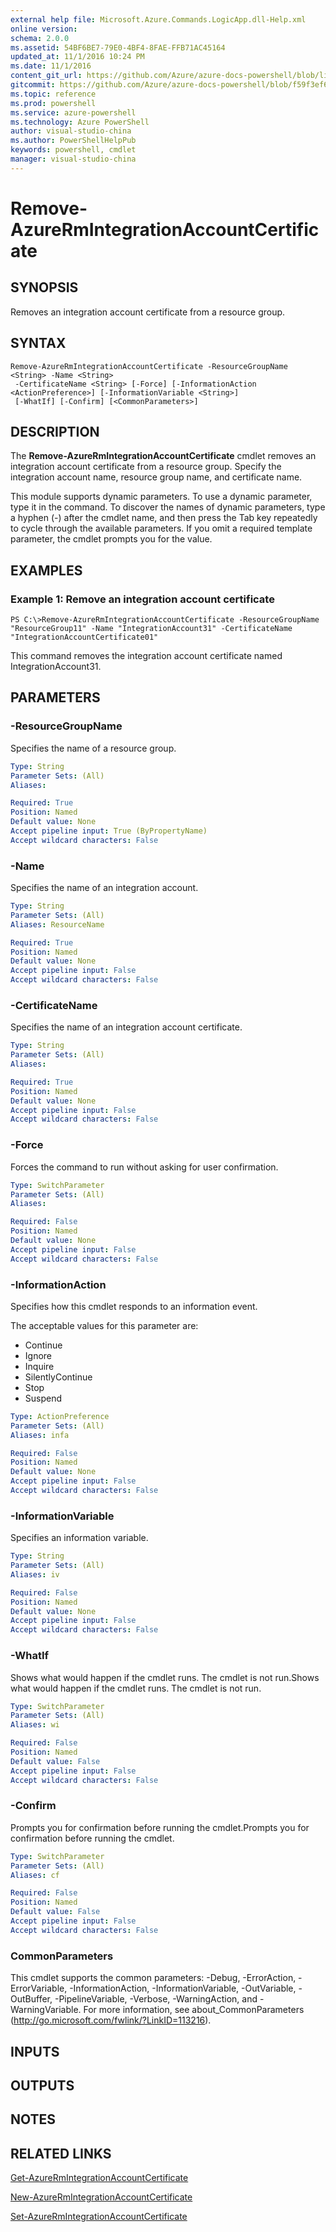 ```yaml
---
external help file: Microsoft.Azure.Commands.LogicApp.dll-Help.xml
online version: 
schema: 2.0.0
ms.assetid: 54BF6BE7-79E0-4BF4-8FAE-FFB71AC45164
updated_at: 11/1/2016 10:24 PM
ms.date: 11/1/2016
content_git_url: https://github.com/Azure/azure-docs-powershell/blob/live/azureps-cmdlets-docs/ResourceManager/AzureRM.LogicApp/v2.1.0/Remove-AzureRmIntegrationAccountCertificate.md
gitcommit: https://github.com/Azure/azure-docs-powershell/blob/f59f3ef60bc592383812213e69fd77ba950759ed/azureps-cmdlets-docs/ResourceManager/AzureRM.LogicApp/v2.1.0/Remove-AzureRmIntegrationAccountCertificate.md
ms.topic: reference
ms.prod: powershell
ms.service: azure-powershell
ms.technology: Azure PowerShell
author: visual-studio-china
ms.author: PowerShellHelpPub
keywords: powershell, cmdlet
manager: visual-studio-china
---
```


# Remove-AzureRmIntegrationAccountCertificate

## SYNOPSIS
Removes an integration account certificate from a resource group.

## SYNTAX

```
Remove-AzureRmIntegrationAccountCertificate -ResourceGroupName <String> -Name <String>
 -CertificateName <String> [-Force] [-InformationAction <ActionPreference>] [-InformationVariable <String>]
 [-WhatIf] [-Confirm] [<CommonParameters>]
```

## DESCRIPTION
The **Remove-AzureRmIntegrationAccountCertificate** cmdlet removes an integration account certificate from a resource group.
Specify the integration account name, resource group name, and certificate name.

This module supports dynamic parameters.
To use a dynamic parameter, type it in the command.
To discover the names of dynamic parameters, type a hyphen (-) after the cmdlet name, and then press the Tab key repeatedly to cycle through the available parameters.
If you omit a required template parameter, the cmdlet prompts you for the value.

## EXAMPLES

### Example 1: Remove an integration account certificate
```
PS C:\>Remove-AzureRmIntegrationAccountCertificate -ResourceGroupName "ResourceGroup11" -Name "IntegrationAccount31" -CertificateName "IntegrationAccountCertificate01"
```

This command removes the integration account certificate named IntegrationAccount31.

## PARAMETERS

### -ResourceGroupName
Specifies the name of a resource group.

```yaml
Type: String
Parameter Sets: (All)
Aliases: 

Required: True
Position: Named
Default value: None
Accept pipeline input: True (ByPropertyName)
Accept wildcard characters: False
```

### -Name
Specifies the name of an integration account.

```yaml
Type: String
Parameter Sets: (All)
Aliases: ResourceName

Required: True
Position: Named
Default value: None
Accept pipeline input: False
Accept wildcard characters: False
```

### -CertificateName
Specifies the name of an integration account certificate.

```yaml
Type: String
Parameter Sets: (All)
Aliases: 

Required: True
Position: Named
Default value: None
Accept pipeline input: False
Accept wildcard characters: False
```

### -Force
Forces the command to run without asking for user confirmation.

```yaml
Type: SwitchParameter
Parameter Sets: (All)
Aliases: 

Required: False
Position: Named
Default value: None
Accept pipeline input: False
Accept wildcard characters: False
```

### -InformationAction
Specifies how this cmdlet responds to an information event.

The acceptable values for this parameter are:

- Continue
- Ignore
- Inquire
- SilentlyContinue
- Stop
- Suspend

```yaml
Type: ActionPreference
Parameter Sets: (All)
Aliases: infa

Required: False
Position: Named
Default value: None
Accept pipeline input: False
Accept wildcard characters: False
```

### -InformationVariable
Specifies an information variable.

```yaml
Type: String
Parameter Sets: (All)
Aliases: iv

Required: False
Position: Named
Default value: None
Accept pipeline input: False
Accept wildcard characters: False
```

### -WhatIf
Shows what would happen if the cmdlet runs.
The cmdlet is not run.Shows what would happen if the cmdlet runs.
The cmdlet is not run.

```yaml
Type: SwitchParameter
Parameter Sets: (All)
Aliases: wi

Required: False
Position: Named
Default value: False
Accept pipeline input: False
Accept wildcard characters: False
```

### -Confirm
Prompts you for confirmation before running the cmdlet.Prompts you for confirmation before running the cmdlet.

```yaml
Type: SwitchParameter
Parameter Sets: (All)
Aliases: cf

Required: False
Position: Named
Default value: False
Accept pipeline input: False
Accept wildcard characters: False
```

### CommonParameters
This cmdlet supports the common parameters: -Debug, -ErrorAction, -ErrorVariable, -InformationAction, -InformationVariable, -OutVariable, -OutBuffer, -PipelineVariable, -Verbose, -WarningAction, and -WarningVariable. For more information, see about_CommonParameters (http://go.microsoft.com/fwlink/?LinkID=113216).

## INPUTS

## OUTPUTS

## NOTES

## RELATED LINKS

[Get-AzureRmIntegrationAccountCertificate](xref:ResourceManager/AzureRM.LogicApp/v2.1.0/Get-AzureRmIntegrationAccountCertificate.md)

[New-AzureRmIntegrationAccountCertificate](xref:ResourceManager/AzureRM.LogicApp/v2.1.0/New-AzureRmIntegrationAccountCertificate.md)

[Set-AzureRmIntegrationAccountCertificate](xref:ResourceManager/AzureRM.LogicApp/v2.1.0/Set-AzureRmIntegrationAccountCertificate.md)


